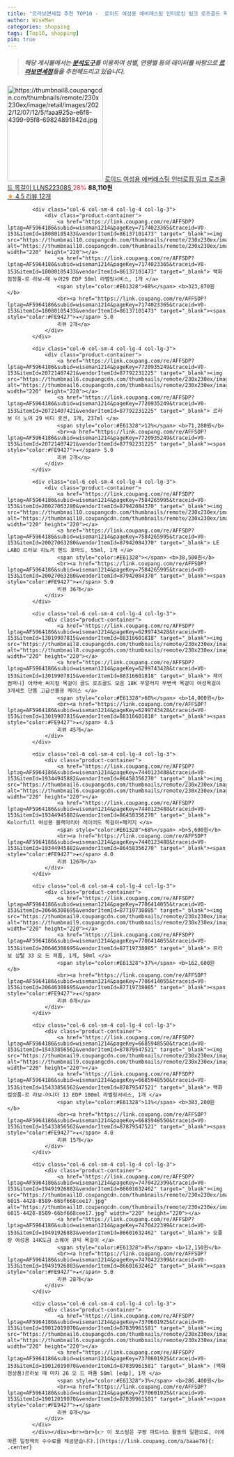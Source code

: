 ```yaml
---
title: "르라보면세점 추천 TOP10 -  로이드 여성용 에버래스팅 인터로킹 링크 로즈골드 목걸이 LLNS22308S "
author: WiseMan
categories: shopping
tags: [Top10, shopping]
pin: true
---
```


> ##### 해당 게시물에서는 [**분석도구**](https://itemscout.io/)를 이용하여 **성별**, **연령별** 등의 데이터를 바탕으로 [**르라보면세점**](https://link.coupang.com/a/baae76)들을 추천해드리고 있습니다.
<div class="container"><div class="row">
            <div class="col-6 col-sm-4 col-lg-4 col-lg-3">
                <div class="product-container">
                    <a href="https://link.coupang.com/re/AFFSDP?lptag=AF5964186&subid=wiseman1214&pageKey=6975884642&traceid=V0-153&itemId=17026909454&vendorItemId=84202268192" target="_blank"><img src="https://thumbnail8.coupangcdn.com/thumbnails/remote/230x230ex/image/retail/images/2022/12/07/12/5/faaa925a-e6f8-4399-95f8-69824891842d.jpg" alt="https://thumbnail8.coupangcdn.com/thumbnails/remote/230x230ex/image/retail/images/2022/12/07/12/5/faaa925a-e6f8-4399-95f8-69824891842d.jpg" width="220" height="220"></a>
                    <a href="https://link.coupang.com/re/AFFSDP?lptag=AF5964186&subid=wiseman1214&pageKey=6975884642&traceid=V0-153&itemId=17026909454&vendorItemId=84202268192" target="_blank"> 로이드 여성용 에버래스팅 인터로킹 링크 로즈골드 목걸이 LLNS22308S </a>
                    <span style="color:#E61328">28%</span> <b>88,110원</b>
                    <br><a href="https://link.coupang.com/re/AFFSDP?lptag=AF5964186&subid=wiseman1214&pageKey=6975884642&traceid=V0-153&itemId=17026909454&vendorItemId=84202268192" target="_blank"><span style="color:#FE9427">★</span> 4.5
                    리뷰 12개</a>
                </div>
            </div>
            
            <div class="col-6 col-sm-4 col-lg-4 col-lg-3">
                <div class="product-container">
                    <a href="https://link.coupang.com/re/AFFSDP?lptag=AF5964186&subid=wiseman1214&pageKey=7174023365&traceid=V0-153&itemId=18080105433&vendorItemId=86137101473" target="_blank"><img src="https://thumbnail10.coupangcdn.com/thumbnails/remote/230x230ex/image/vendor_inventory/fa6d/d760c862759a3efa9a20447c6cd47b8c346fb4ce7069c4a7441168b29ad2.jpg" alt="https://thumbnail10.coupangcdn.com/thumbnails/remote/230x230ex/image/vendor_inventory/fa6d/d760c862759a3efa9a20447c6cd47b8c346fb4ce7069c4a7441168b29ad2.jpg" width="220" height="220"></a>
                    <a href="https://link.coupang.com/re/AFFSDP?lptag=AF5964186&subid=wiseman1214&pageKey=7174023365&traceid=V0-153&itemId=18080105433&vendorItemId=86137101473" target="_blank"> 백화점정품-르 라보-떼 누아29 EDP 50ml 라벨링서비스, 1개 </a>
                    <span style="color:#E61328">68%</span> <b>323,870원</b>
                    <br><a href="https://link.coupang.com/re/AFFSDP?lptag=AF5964186&subid=wiseman1214&pageKey=7174023365&traceid=V0-153&itemId=18080105433&vendorItemId=86137101473" target="_blank"><span style="color:#FE9427">★</span> 5.0
                    리뷰 2개</a>
                </div>
            </div>
            
            <div class="col-6 col-sm-4 col-lg-4 col-lg-3">
                <div class="product-container">
                    <a href="https://link.coupang.com/re/AFFSDP?lptag=AF5964186&subid=wiseman1214&pageKey=7720935249&traceid=V0-153&itemId=20721407421&vendorItemId=87792231225" target="_blank"><img src="https://thumbnail6.coupangcdn.com/thumbnails/remote/230x230ex/image/vendor_inventory/f97e/ff9c536d91c81a830618c29d079f8f72cbdc18fb1c6fe52c0de965154ffd.jpg" alt="https://thumbnail6.coupangcdn.com/thumbnails/remote/230x230ex/image/vendor_inventory/f97e/ff9c536d91c81a830618c29d079f8f72cbdc18fb1c6fe52c0de965154ffd.jpg" width="220" height="220"></a>
                    <a href="https://link.coupang.com/re/AFFSDP?lptag=AF5964186&subid=wiseman1214&pageKey=7720935249&traceid=V0-153&itemId=20721407421&vendorItemId=87792231225" target="_blank"> 르라보 더 노어 29 바디 로션, 1개, 237ml </a>
                    <span style="color:#E61328">12%</span> <b>71,280원</b>
                    <br><a href="https://link.coupang.com/re/AFFSDP?lptag=AF5964186&subid=wiseman1214&pageKey=7720935249&traceid=V0-153&itemId=20721407421&vendorItemId=87792231225" target="_blank"><span style="color:#FE9427">★</span> 5.0
                    리뷰 2개</a>
                </div>
            </div>
            
            <div class="col-6 col-sm-4 col-lg-4 col-lg-3">
                <div class="product-container">
                    <a href="https://link.coupang.com/re/AFFSDP?lptag=AF5964186&subid=wiseman1214&pageKey=7584265995&traceid=V0-153&itemId=20027063280&vendorItemId=87942084370" target="_blank"><img src="https://thumbnail10.coupangcdn.com/thumbnails/remote/230x230ex/image/vendor_inventory/889a/0c1492ddcf49ef44883a73b4c43b7ef2fb1e43aab4ae5fa78a5a6e2d4d81.jpg" alt="https://thumbnail10.coupangcdn.com/thumbnails/remote/230x230ex/image/vendor_inventory/889a/0c1492ddcf49ef44883a73b4c43b7ef2fb1e43aab4ae5fa78a5a6e2d4d81.jpg" width="220" height="220"></a>
                    <a href="https://link.coupang.com/re/AFFSDP?lptag=AF5964186&subid=wiseman1214&pageKey=7584265995&traceid=V0-153&itemId=20027063280&vendorItemId=87942084370" target="_blank"> LE LABO 르라보 히노끼 핸드 포마드, 55ml, 1개 </a>
                    <span style="color:#E61328"></span> <b>38,500원</b>
                    <br><a href="https://link.coupang.com/re/AFFSDP?lptag=AF5964186&subid=wiseman1214&pageKey=7584265995&traceid=V0-153&itemId=20027063280&vendorItemId=87942084370" target="_blank"><span style="color:#FE9427">★</span> 5.0
                    리뷰 36개</a>
                </div>
            </div>
            
            <div class="col-6 col-sm-4 col-lg-4 col-lg-3">
                <div class="product-container">
                    <a href="https://link.coupang.com/re/AFFSDP?lptag=AF5964186&subid=wiseman1214&pageKey=6299743428&traceid=V0-153&itemId=13019907815&vendorItemId=88316601818" target="_blank"><img src="https://thumbnail8.coupangcdn.com/thumbnails/remote/230x230ex/image/vendor_inventory/6a91/a147beb82109d6db6c2270b6a45058871235e373b5ca19c5a298a5504e6e.jpg" alt="https://thumbnail8.coupangcdn.com/thumbnails/remote/230x230ex/image/vendor_inventory/6a91/a147beb82109d6db6c2270b6a45058871235e373b5ca19c5a298a5504e6e.jpg" width="220" height="220"></a>
                    <a href="https://link.coupang.com/re/AFFSDP?lptag=AF5964186&subid=wiseman1214&pageKey=6299743428&traceid=V0-153&itemId=13019907815&vendorItemId=88316601818" target="_blank"> 제이컴퍼니] 아카바 써지컬 목걸이 골드 로즈골드 모음 18K 무알러지 무변색 목걸이 여성목걸이 3개세트 단품 고급선물용 케이스 </a>
                    <span style="color:#E61328">60%</span> <b>14,000원</b>
                    <br><a href="https://link.coupang.com/re/AFFSDP?lptag=AF5964186&subid=wiseman1214&pageKey=6299743428&traceid=V0-153&itemId=13019907815&vendorItemId=88316601818" target="_blank"><span style="color:#FE9427">★</span> 4.5
                    리뷰 45개</a>
                </div>
            </div>
            
            <div class="col-6 col-sm-4 col-lg-4 col-lg-3">
                <div class="product-container">
                    <a href="https://link.coupang.com/re/AFFSDP?lptag=AF5964186&subid=wiseman1214&pageKey=7440123488&traceid=V0-153&itemId=19344945882&vendorItemId=86458356270" target="_blank"><img src="https://thumbnail6.coupangcdn.com/thumbnails/remote/230x230ex/image/rs_quotation_api/fgmnofa8/58c9ffcb0a4e4702b2c41e91b668f77b.jpg" alt="https://thumbnail6.coupangcdn.com/thumbnails/remote/230x230ex/image/rs_quotation_api/fgmnofa8/58c9ffcb0a4e4702b2c41e91b668f77b.jpg" width="220" height="220"></a>
                    <a href="https://link.coupang.com/re/AFFSDP?lptag=AF5964186&subid=wiseman1214&pageKey=7440123488&traceid=V0-153&itemId=19344945882&vendorItemId=86458356270" target="_blank"> Kolorfull 여성용 블랙마리아 레이어드 목걸이+패키지 </a>
                    <span style="color:#E61328">68%</span> <b>5,600원</b>
                    <br><a href="https://link.coupang.com/re/AFFSDP?lptag=AF5964186&subid=wiseman1214&pageKey=7440123488&traceid=V0-153&itemId=19344945882&vendorItemId=86458356270" target="_blank"><span style="color:#FE9427">★</span> 4.0
                    리뷰 126개</a>
                </div>
            </div>
            
            <div class="col-6 col-sm-4 col-lg-4 col-lg-3">
                <div class="product-container">
                    <a href="https://link.coupang.com/re/AFFSDP?lptag=AF5964186&subid=wiseman1214&pageKey=7706414055&traceid=V0-153&itemId=20646308695&vendorItemId=87719738085" target="_blank"><img src="https://thumbnail9.coupangcdn.com/thumbnails/remote/230x230ex/image/vendor_inventory/d2b2/a6949333a5f503468222bd50f4d75f52434ec19304bb38019db1522125e0.jpg" alt="https://thumbnail9.coupangcdn.com/thumbnails/remote/230x230ex/image/vendor_inventory/d2b2/a6949333a5f503468222bd50f4d75f52434ec19304bb38019db1522125e0.jpg" width="220" height="220"></a>
                    <a href="https://link.coupang.com/re/AFFSDP?lptag=AF5964186&subid=wiseman1214&pageKey=7706414055&traceid=V0-153&itemId=20646308695&vendorItemId=87719738085" target="_blank"> 르라보 상탈 33 오 드 퍼퓸, 1개, 50ml </a>
                    <span style="color:#E61328">37%</span> <b>162,600원</b>
                    <br><a href="https://link.coupang.com/re/AFFSDP?lptag=AF5964186&subid=wiseman1214&pageKey=7706414055&traceid=V0-153&itemId=20646308695&vendorItemId=87719738085" target="_blank"><span style="color:#FE9427">★</span> 
                    리뷰 0개</a>
                </div>
            </div>
            
            <div class="col-6 col-sm-4 col-lg-4 col-lg-3">
                <div class="product-container">
                    <a href="https://link.coupang.com/re/AFFSDP?lptag=AF5964186&subid=wiseman1214&pageKey=6685948550&traceid=V0-153&itemId=15433856562&vendorItemId=87879547521" target="_blank"><img src="https://thumbnail9.coupangcdn.com/thumbnails/remote/230x230ex/image/vendor_inventory/0c0b/f45b0912699c9717c8e904bbdaea639e4cd73fcbad596a69b1afa918703f.jpg" alt="https://thumbnail9.coupangcdn.com/thumbnails/remote/230x230ex/image/vendor_inventory/0c0b/f45b0912699c9717c8e904bbdaea639e4cd73fcbad596a69b1afa918703f.jpg" width="220" height="220"></a>
                    <a href="https://link.coupang.com/re/AFFSDP?lptag=AF5964186&subid=wiseman1214&pageKey=6685948550&traceid=V0-153&itemId=15433856562&vendorItemId=87879547521" target="_blank"> 백화점정품-르 라보-어나더 13 EDP 100ml 라벨링서비스, 1개 </a>
                    <span style="color:#E61328">11%</span> <b>383,200원</b>
                    <br><a href="https://link.coupang.com/re/AFFSDP?lptag=AF5964186&subid=wiseman1214&pageKey=6685948550&traceid=V0-153&itemId=15433856562&vendorItemId=87879547521" target="_blank"><span style="color:#FE9427">★</span> 4.0
                    리뷰 15개</a>
                </div>
            </div>
            
            <div class="col-6 col-sm-4 col-lg-4 col-lg-3">
                <div class="product-container">
                    <a href="https://link.coupang.com/re/AFFSDP?lptag=AF5964186&subid=wiseman1214&pageKey=7470422399&traceid=V0-153&itemId=19491926883&vendorItemId=86601632462" target="_blank"><img src="https://thumbnail10.coupangcdn.com/thumbnails/remote/230x230ex/image/retail/images/2023/07/17/11/5/e8116d77-6015-4428-8589-66bf668cee17.jpg" alt="https://thumbnail10.coupangcdn.com/thumbnails/remote/230x230ex/image/retail/images/2023/07/17/11/5/e8116d77-6015-4428-8589-66bf668cee17.jpg" width="220" height="220"></a>
                    <a href="https://link.coupang.com/re/AFFSDP?lptag=AF5964186&subid=wiseman1214&pageKey=7470422399&traceid=V0-153&itemId=19491926883&vendorItemId=86601632462" target="_blank"> 오플랑 여성용 14K도금 스퀘어 큐빅 목걸이 </a>
                    <span style="color:#E61328">8%</span> <b>12,150원</b>
                    <br><a href="https://link.coupang.com/re/AFFSDP?lptag=AF5964186&subid=wiseman1214&pageKey=7470422399&traceid=V0-153&itemId=19491926883&vendorItemId=86601632462" target="_blank"><span style="color:#FE9427">★</span> 5.0
                    리뷰 28개</a>
                </div>
            </div>
            
            <div class="col-6 col-sm-4 col-lg-4 col-lg-3">
                <div class="product-container">
                    <a href="https://link.coupang.com/re/AFFSDP?lptag=AF5964186&subid=wiseman1214&pageKey=7370601925&traceid=V0-153&itemId=19012019070&vendorItemId=87839961581" target="_blank"><img src="https://thumbnail6.coupangcdn.com/thumbnails/remote/230x230ex/image/vendor_inventory/4106/be5a4a1ca7c4fbff658a6699a427aea16a152fbf1a95ed40eefa5fe8eed1.png" alt="https://thumbnail6.coupangcdn.com/thumbnails/remote/230x230ex/image/vendor_inventory/4106/be5a4a1ca7c4fbff658a6699a427aea16a152fbf1a95ed40eefa5fe8eed1.png" width="220" height="220"></a>
                    <a href="https://link.coupang.com/re/AFFSDP?lptag=AF5964186&subid=wiseman1214&pageKey=7370601925&traceid=V0-153&itemId=19012019070&vendorItemId=87839961581" target="_blank"> (백화점상품)르라보 떼 마차 26 오 드 퍼퓸 50ml [edp], 1개 </a>
                    <span style="color:#E61328">3%</span> <b>286,400원</b>
                    <br><a href="https://link.coupang.com/re/AFFSDP?lptag=AF5964186&subid=wiseman1214&pageKey=7370601925&traceid=V0-153&itemId=19012019070&vendorItemId=87839961581" target="_blank"><span style="color:#FE9427">★</span> 
                    리뷰 0개</a>
                </div>
            </div>
            </div></div><br><br>[👉 이 포스팅은 쿠팡 파트너스 활동의 일환으로, 이에 따른 일정액의 수수료를 제공받습니다.](https://link.coupang.com/a/baae76){: .center}